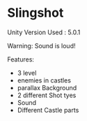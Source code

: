 # Slingshot
Unity Version Used : 5.0.1

Warning: Sound is loud! 

Features: 
- 3 level
- enemies in castles
- parallax Background
- 2 different Shot tyes
- Sound
- Different Castle parts



